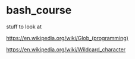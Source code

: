 # bash_course

stuff to look at

https://en.wikipedia.org/wiki/Glob_(programming)

https://en.wikipedia.org/wiki/Wildcard_character
